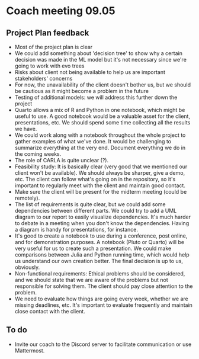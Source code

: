 # Coach meeting 09.05 

## Project Plan feedback

- Most of the project plan is clear
- We could add something about 'decision tree' to show why a certain decision was made in the ML model but it's not necessary since we're going to work with evo trees
- Risks about client not being available to help us are important stakeholders' concerns
- For now, the unavailability of the client doesn't bother us, but we should be cautious as it might become a problem in the future
- Testing of additional models: we will address this further down the project
- Quarto allows a mix of R and Python in one notebook, which might be useful to use. A good notebook would be a valuable asset for the client, presentations, etc. We should spend some time collecting all the results we have.
- We could work along with a notebook throughout the whole project to gather examples of what we've done. It would be challenging to summarize everything at the very end. Document everything we do in the coming weeks.
- The role of CARLA is quite unclear (?).
- Feasibility study: It is basically clear (very good that we mentioned our client won't be available). We should always be sharper, give a demo, etc. The client can follow what's going on in the repository, so it's important to regularly meet with the client and maintain good contact.
- Make sure the client will be present for the midterm meeting (could be remotely).
- The list of requirements is quite clear, but we could add some dependencies between different parts. We could try to add a UML diagram to our report to easily visualize dependencies. It's much harder to debate in a meeting when you don't know the dependencies. Having a diagram is handy for presentations, for instance.
- It's good to create a notebook to use during a conference, post online, and for demonstration purposes. A notebook (Pluto or Quarto) will be very useful for us to create such a presentation. We could make comparisons between Julia and Python running time, which would help us understand our own creation better. The final decision is up to us, obviously.
- Non-functional requirements: Ethical problems should be considered, and we should state that we are aware of the problems but not responsible for solving them. The client should pay close attention to the problem.
- We need to evaluate how things are going every week, whether we are missing deadlines, etc. It's important to evaluate frequently and maintain close contact with the client.

## To do

- Invite our coach to the Discord server to facilitate communication or use Mattermost.

